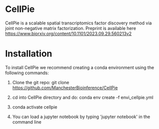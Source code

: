 # CellPie

CellPie is a scalable spatial transcriptomics factor discovery method via joint non-negative matrix factorization. Preprint is available here https://www.biorxiv.org/content/10.1101/2023.09.29.560213v2

# Installation

To install CellPie we recommend creating a conda environment using the following commands: 

1) Clone the git repo: git clone https://github.com/ManchesterBioinference/CellPie

2) cd into CellPie directory and do: conda env create -f envi_cellpie.yml

3) conda activate cellpie

4) You can load a jupyter notebook by typing 'jupyter notebook' in the command line

